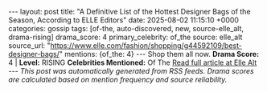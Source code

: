 --- layout: post title: "A Definitive List of the Hottest Designer Bags of the Season, According to ELLE Editors" date: 2025-08-02 11:15:10 +0000 categories: gossip tags: [of-the, auto-discovered, new, source-elle_alt, drama-rising] drama_score: 4 primary_celebrity: of_the source: elle_alt source_url: "https://www.elle.com/fashion/shopping/g44592109/best-designer-bags/" mentions: {of_the: 4} --- Shop them all now. **Drama Score:** 4 | **Level:** RISING **Celebrities Mentioned:** Of The [Read full article at Elle Alt](https://www.elle.com/fashion/shopping/g44592109/best-designer-bags/) --- *This post was automatically generated from RSS feeds. Drama scores are calculated based on mention frequency and source reliability.*